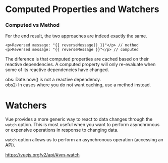 # Computed Properties and Watchers

### Computed vs Method

For the end result, the two approaches are indeed exactly the same.

`<p>Reversed message: "{{ reverseMessage() }}"</p> // method` <br>
`<p>Reversed message: "{{ reverseMessage }}"</p> // computed`

The diference is that computed properties are cached based on their reactive dependencies. A computed property will only re-evaluate when some of its reactive dependencies have changed.

obs: Date.now() is not a reactive dependency.<br>
obs2: In cases where you do not want caching, use a method instead.

# Watchers

Vue provides a more generic way to react to data changes through the `watch` option. This is most useful when you want to perform asynchronous or expensive operations in response to changing data.

`watch` option allows us to perform an asynchronous operation (accessing an API).

https://vuejs.org/v2/api/#vm-watch